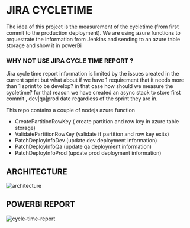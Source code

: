 # JIRA CYCLETIME

The idea of this project is the measurement of the cycletime (from first commit to the production deployment). We are using azure functions to orquestrate the information from Jenkins and sending to an azure table storage and show it in powerBi

### WHY NOT USE JIRA CYCLE TIME REPORT ?

Jira cycle time report information is limited by the issues created in the current sprint but what about if we have 1 requirement that it needs more than 
1 sprint to be develop? in that case how should we measure the cycletime? for that reason we have created an async stack to store first commit , dev|qa|prod date regardless of the sprint they are in.

This repo contains a couple of nodejs azure function 

- CreatePartitionRowKey ( create partition and row key in azure table storage)
- ValidatePartitionRowKey (validate if partition and row key exits)
- PatchDeployInfoDev (update dev deployment information)
- PatchDeployInfoQa (update qa deployment information)
- PatchDeployInfoProd (update prod deployment information)



## ARCHITECTURE



![architecture](https://user-images.githubusercontent.com/40572443/173856480-f37d587d-7dae-48c9-890b-06619b452859.png)


## POWERBI REPORT


![cycle-time-report](https://user-images.githubusercontent.com/40572443/173942876-907c0e7a-4a28-4ffc-8f7c-c2c7e89b6c2a.png)
